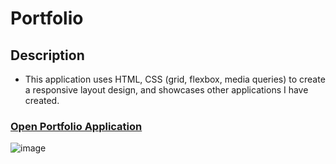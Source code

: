 # Portfolio

## Description

* This application uses HTML, CSS (grid, flexbox, media queries) to create a responsive layout design, and showcases other applications I have created.

### [Open Portfolio Application](https://msteele77.github.io/macheyasteele/)

![image](https://user-images.githubusercontent.com/72512687/98503030-d4350e00-2210-11eb-9065-5b4e40b019da.png)

